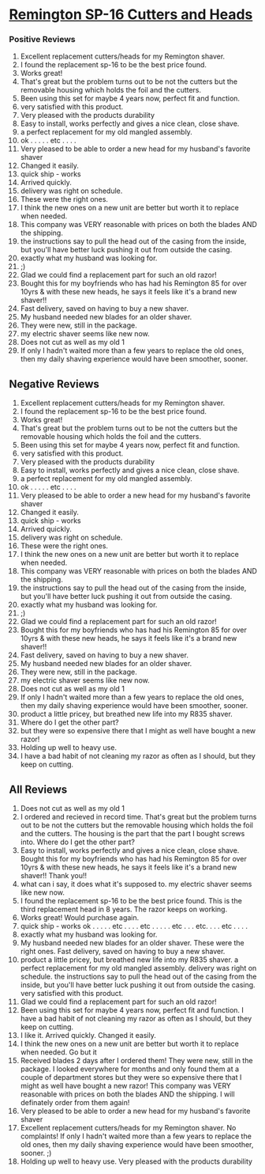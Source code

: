 # [Remington SP-16 Cutters and Heads](https://products.checkmycream.com/products/Remington-SP-16-Cutters-and-Heads.html)

### Positive Reviews

<ol>
      <li>Excellent replacement cutters/heads for my Remington shaver.</li>
      <li>I found the replacement sp-16 to be the best price found.</li>
      <li>Works great!  </li>
      <li>That&#x27;s great but the problem turns out to be not the cutters but the removable housing which holds the foil and the cutters.</li>
      <li>Been using this set for maybe 4 years now, perfect fit and function.</li>
      <li>very satisfied with this product.</li>
      <li>Very pleased with the products durability</li>
      <li>Easy to install, works perfectly and gives a nice clean, close shave.</li>
      <li>a perfect replacement for my old mangled assembly.  </li>
      <li>ok . . . . . etc . . . .</li>
      <li>Very pleased to be able to order a new head for my husband&#x27;s favorite shaver</li>
      <li>Changed it easily.</li>
      <li>quick ship - works</li>
      <li>Arrived quickly.</li>
      <li>delivery was right on schedule.  </li>
      <li>These were the right ones.</li>
      <li>I think the new ones on a new unit are better but worth it to replace when needed.  </li>
      <li>This company was VERY reasonable with prices on both the blades AND the shipping.</li>
      <li>the instructions say to pull the head out of the casing from the inside, but you&#x27;ll have better luck pushing it out from outside the casing.  </li>
      <li>exactly what my husband was looking for.</li>
      <li>;)</li>
      <li>Glad we could find a replacement part for such an old razor!</li>
      <li>Bought this for my boyfriends who has had his Remington 85 for over 10yrs &amp; with these new heads, he says it feels like it&#x27;s a brand new shaver!!</li>
      <li>Fast delivery, saved on having to buy a new shaver.</li>
      <li>My husband needed new blades for an older shaver.</li>
      <li>They were new, still in the package.</li>
      <li>my electric shaver seems like new now.</li>
      <li>Does not cut as well as my old 1</li>
      <li>If only I hadn&#x27;t waited more than a few years to replace the old ones, then my daily shaving experience would have been smoother, sooner.</li>
</ol>


<h2>Negative Reviews</h2>
<ol>
<li> Excellent replacement cutters/heads for my Remington shaver.</li>
<li> I found the replacement sp-16 to be the best price found.</li>
<li> Works great!  </li>
<li> That&#x27;s great but the problem turns out to be not the cutters but the removable housing which holds the foil and the cutters.</li>
<li> Been using this set for maybe 4 years now, perfect fit and function.</li>
<li> very satisfied with this product.</li>
<li> Very pleased with the products durability</li>
<li> Easy to install, works perfectly and gives a nice clean, close shave.</li>
<li> a perfect replacement for my old mangled assembly.  </li>
<li> ok . . . . . etc . . . .</li>
<li> Very pleased to be able to order a new head for my husband&#x27;s favorite shaver</li>
<li> Changed it easily.</li>
<li> quick ship - works</li>
<li> Arrived quickly.</li>
<li> delivery was right on schedule.  </li>
<li> These were the right ones.</li>
<li> I think the new ones on a new unit are better but worth it to replace when needed.  </li>
<li> This company was VERY reasonable with prices on both the blades AND the shipping.</li>
<li> the instructions say to pull the head out of the casing from the inside, but you&#x27;ll have better luck pushing it out from outside the casing.  </li>
<li> exactly what my husband was looking for.</li>
<li> ;)</li>
<li> Glad we could find a replacement part for such an old razor!</li>
<li> Bought this for my boyfriends who has had his Remington 85 for over 10yrs &amp; with these new heads, he says it feels like it&#x27;s a brand new shaver!!</li>
<li> Fast delivery, saved on having to buy a new shaver.</li>
<li> My husband needed new blades for an older shaver.</li>
<li> They were new, still in the package.</li>
<li> my electric shaver seems like new now.</li>
<li> Does not cut as well as my old 1</li>
<li> If only I hadn&#x27;t waited more than a few years to replace the old ones, then my daily shaving experience would have been smoother, sooner.</li>
<li> product a little pricey, but breathed new life into my R835 shaver.  </li>
<li> Where do I get the other part?</li>
<li> but they were so expensive there that I might as well have bought a new razor!</li>
<li> Holding up well to heavy use.  </li>
<li> I have a bad habit of not cleaning my razor as often as I should, but they keep on cutting.</li>
</ol>

<h2>All Reviews</h2>

<ol>
    <li> Does not cut as well as my old 1</li>
    <li> I ordered and recieved in record time.  That&#x27;s great but the problem turns out to be not the cutters but the removable housing which holds the foil and the cutters. The housing is the part that the part I bought screws into.  Where do I get the other part?</li>
    <li> Easy to install, works perfectly and gives a nice clean, close shave. Bought this for my boyfriends who has had his Remington 85 for over 10yrs &amp; with these new heads, he says it feels like it&#x27;s a brand new shaver!! Thank you!!</li>
    <li> what can i say, it does what it&#x27;s supposed to. my electric shaver seems like new now.</li>
    <li> I found the replacement sp-16 to be the best price found. This is the third replacement head in 8 years. The razor keeps on working.</li>
    <li> Works great!  Would purchase again.</li>
    <li> quick ship - works ok . . . . . etc . . . . etc  . . . . . etc . . . etc. . . . etc . . . .</li>
    <li> exactly what my husband was looking for.</li>
    <li> My husband needed new blades for an older shaver. These were the right ones. Fast delivery, saved on having to buy a new shaver.</li>
    <li> product a little pricey, but breathed new life into my R835 shaver.  a perfect replacement for my old mangled assembly.  delivery was right on schedule.  the instructions say to pull the head out of the casing from the inside, but you&#x27;ll have better luck pushing it out from outside the casing.  very satisfied with this product.</li>
    <li> Glad we could find a replacement part for such an old razor!</li>
    <li> Been using this set for maybe 4 years now, perfect fit and function. I have a bad habit of not cleaning my razor as often as I should, but they keep on cutting.</li>
    <li> I like it. Arrived quickly. Changed it easily.</li>
    <li> I think the new ones on a new unit are better but worth it to replace when needed.  Go but it</li>
    <li> Received blades 2 days after I ordered them! They were new, still in the package. I looked everywhere for months and only found them at a couple of department stores but they were so expensive there that I might as well have bought a new razor! This company was VERY reasonable with prices on both the blades AND the shipping. I will definately order from them again!</li>
    <li> Very pleased to be able to order a new head for my husband&#x27;s favorite shaver</li>
    <li> Excellent replacement cutters/heads for my Remington shaver. No complaints! If only I hadn&#x27;t waited more than a few years to replace the old ones, then my daily shaving experience would have been smoother, sooner. ;)</li>
    <li> Holding up well to heavy use.  Very pleased with the products durability</li>
</ol>




